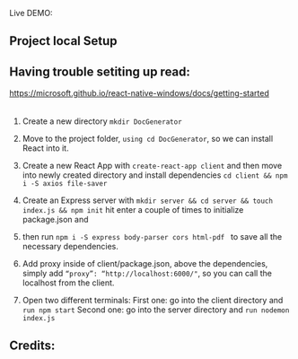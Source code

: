 Live DEMO: 


## Project local Setup 

## Having trouble setiting up read:
https://microsoft.github.io/react-native-windows/docs/getting-started

######
1. Create a new directory
```mkdir DocGenerator```

2. Move to the project folder, ```using cd DocGenerator```, so we can install React into it.

3. Create a new React App with ```create-react-app client``` and then move into newly created directory and install dependencies ```cd client && npm i -S axios file-saver```

4. Create an Express server with ```mkdir server && cd server && touch index.js && npm init``` hit enter a couple of times to initialize package.json and 

5. then run ```npm i -S express body-parser cors html-pdf ``` to save all the necessary dependencies.

6. Add proxy inside of client/package.json, above the dependencies, simply add ```“proxy”: “http://localhost:6000/"```, so you can call the localhost from the client.

7. Open two different terminals:
First one: go into the client directory and ```run npm start```
Second one: go into the server directory and ```run nodemon index.js```



## Credits:
<script src="https://gist.github.com/adrianhajdin/ca4b094f65d244edba20a83db8d1da30.js"></script>